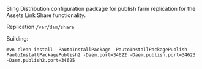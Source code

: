 Sling Distribution configuration package for publish farm replication for the Assets Link Share functionality.

Replication ``/var/dam/share``


Building:
```
mvn clean install -PautoInstallPackage -PautoInstallPackagePublish -PautoInstallPackagePublish2 -Daem.port=34622 -Daem.publish.port=34623 -Daem.publish2.port=34625
```
